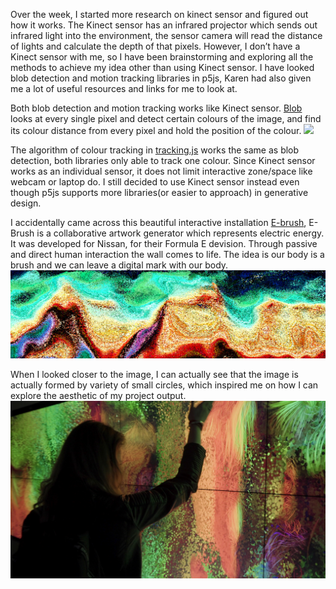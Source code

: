 Over the week, I started more research on kinect sensor and figured out how it works. The Kinect sensor has an infrared projector which sends out infrared light into the environment, the sensor camera will read the distance of lights and calculate the depth of that pixels. However, I don’t have a Kinect sensor with me, so I have been brainstorming and exploring all the methods to achieve my idea other than using Kinect sensor. I have looked blob detection and motion tracking libraries in p5js, Karen had also given me a lot of useful resources and links for me to look at. 

Both blob detection and motion tracking works like Kinect sensor. [Blob](https://en.wikipedia.org/wiki/Blob_detection) looks at every single pixel and detect certain colours of the image, and find its colour distance from every pixel and hold the position of the colour. 
<img src = "images/blob.gif">

The algorithm of colour tracking in [tracking.js](https://trackingjs.com) works the same as blob detection, both libraries only able to track one colour. Since Kinect sensor works as an individual sensor, it does not limit interactive zone/space like webcam or laptop do. I still decided to use Kinect sensor instead even though p5js supports more libraries(or easier to approach) in generative design. 

I accidentally came across this beautiful interactive installation [E-brush](https://www.behance.net/gallery/79341981/E-Brush), E-Brush is a collaborative artwork generator which represents electric energy. It was developed for Nissan, for their Formula E devision. Through passive and direct human interaction the wall comes to life. The idea is our body is a brush and we can leave a digital mark with our body.<img src = "images/ebrush.jpg">

When I looked closer to the image, I can actually see that the image is actually formed by variety of small circles, which inspired me on how I can explore the aesthetic of my project output. 
<img src = "images/ebrush1.jpg">
